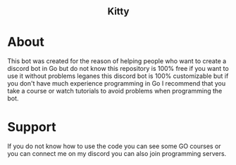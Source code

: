 
<h2 align="center">Kitty</h2>

# About

This bot was created for the reason of helping people who want to create a discord bot in Go but do not know this repository is 100% free if you want to use it without problems leganes 
this discord bot is 100% customizable but if you don't have much experience programming in Go I recommend that you take a course or watch tutorials to avoid problems when programming the bot.

# Support

If you do not know how to use the code you can see some GO courses or you can connect me on my discord
you can also join programming servers.
